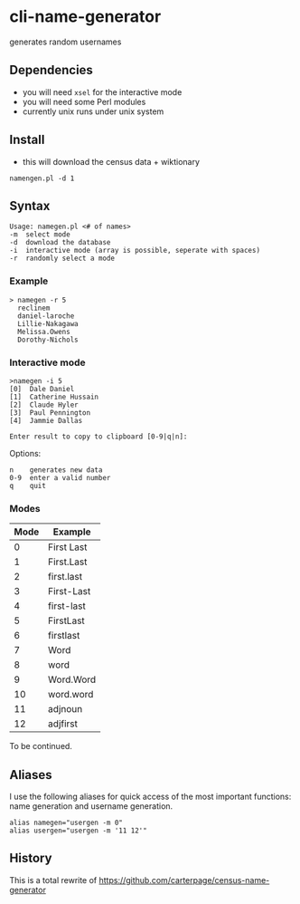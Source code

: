 cli-name-generator
==================

generates random usernames

## Dependencies

* you will need ```xsel``` for the interactive mode
* you will need some Perl modules 
* currently unix runs under unix system

## Install

* this will download the census data + wiktionary

```
namengen.pl -d 1
```

## Syntax

```
Usage: namegen.pl <# of names>
-m 	select mode
-d 	download the database
-i 	interactive mode (array is possible, seperate with spaces)
-r 	randomly select a mode
```

### Example

```
> namegen -r 5
  reclinem
  daniel-laroche
  Lillie-Nakagawa
  Melissa.Owens
  Dorothy-Nichols
```

### Interactive mode

```
>namegen -i 5
[0]  Dale Daniel
[1]  Catherine Hussain
[2]  Claude Hyler
[3]  Paul Pennington
[4]  Jammie Dallas

Enter result to copy to clipboard [0-9|q|n]:
```

Options:
```
n    generates new data
0-9  enter a valid number
q    quit
```

### Modes

| Mode | Example    |
| ---  |  ---       |
| 0    | First Last |
| 1    | First.Last |
| 2    | first.last |
| 3    | First-Last |
| 4    | first-last |
| 5    | FirstLast  |
| 6    | firstlast  |
| 7    | Word       |
| 8    | word       |
| 9    | Word.Word  |
| 10   | word.word  |
| 11   | adjnoun    |
| 12   | adjfirst   |

To be continued.

## Aliases 

I use the following aliases for quick access of the most important functions: name generation and username generation.

```
alias namegen="usergen -m 0"
alias usergen="usergen -m '11 12'"
```

## History

This is a total rewrite of https://github.com/carterpage/census-name-generator
